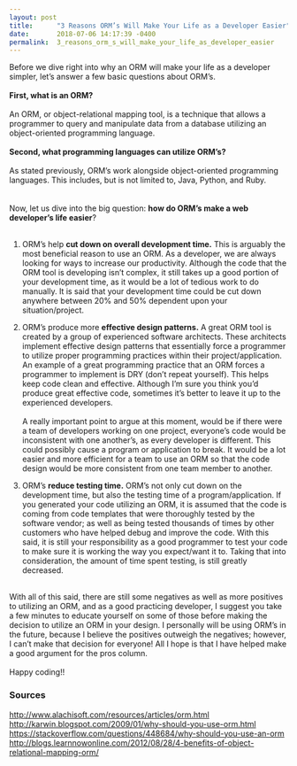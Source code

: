```yaml
---
layout: post
title:      "3 Reasons ORM’s Will Make Your Life as a Developer Easier"
date:       2018-07-06 14:17:39 -0400
permalink:  3_reasons_orm_s_will_make_your_life_as_developer_easier
---
```



Before we dive right into why an ORM will make your life as a developer simpler, let’s answer a few basic questions about ORM’s. 
<br><br>
**First, what is an ORM?** 
<br><br>
An ORM, or object-relational mapping tool, is a technique that allows a programmer to query and manipulate data from a database utilizing an object-oriented programming language. 
<br><br>
**Second, what programming languages can utilize ORM’s?** 
<br><br>
As stated previously, ORM’s work alongside object-oriented programming languages. This includes, but is not limited to, Java, Python, and Ruby. 
<br><br><br>
Now, let us dive into the big question: **how do ORM’s make a web developer’s life easier**? 
<br><br>
1. ORM’s help **cut down on overall development time.** This is arguably the most beneficial reason to use an ORM. As a developer, we are always looking for ways to increase our productivity. Although the code that the ORM tool is developing isn’t complex, it still takes up a good portion of your development time, as it would be a lot of tedious work to do manually. It is said that your development time could be cut down anywhere between 20% and 50% dependent upon your situation/project. 

2. ORM’s produce more **effective design patterns.** A great ORM tool is created by a group of experienced software architects. These architects implement effective design patterns that essentially force a programmer to utilize proper programming practices within their project/application. An example of a great programming practice that an ORM forces a programmer to implement is DRY (don’t repeat yourself). This helps keep code clean and effective. Although I’m sure you think you’d produce great effective code, sometimes it’s better to leave it up to the experienced developers. 
<br><br>
A really important point to argue at this moment, would be if there were a team of developers working on one project, everyone’s code would be inconsistent with one another’s, as every developer is different. This could possibly cause a program or application to break. It would be a lot easier and more efficient for a team to use an ORM so that the code design would be more consistent from one team member to another. 

3. ORM’s **reduce testing time.** ORM’s not only cut down on the development time, but also the testing time of a program/application. If you generated your code utilizing an ORM, it is assumed that the code is coming from code templates that were thoroughly tested by the software vendor; as well as being tested thousands of times by other customers who have helped debug and improve the code. With this said, it is still your responsibility as a good programmer to test your code to make sure it is working the way you expect/want it to. Taking that into consideration, the amount of time spent testing, is still greatly decreased. 
<br><br>


With all of this said, there are still some negatives as well as more positives to utilizing an ORM, and as a good practicing developer, I suggest you take a few minutes to educate yourself on some of those before making the decision to utilize an ORM in your design. I personally will be using ORM’s in the future, because I believe the positives outweigh the negatives; however, I can’t make that decision for everyone! All I hope is that I have helped make a good argument for the pros column. 
<br><br>
Happy coding!! 

### Sources
http://www.alachisoft.com/resources/articles/orm.html
<br>
http://karwin.blogspot.com/2009/01/why-should-you-use-orm.html 
<br>
https://stackoverflow.com/questions/448684/why-should-you-use-an-orm
<br>
http://blogs.learnnowonline.com/2012/08/28/4-benefits-of-object-relational-mapping-orm/
